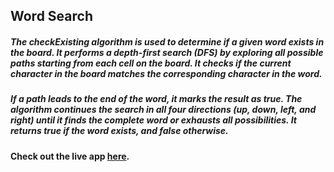 ## Word Search

##### The checkExisting algorithm is used to determine if a given word exists in the board. It performs a depth-first search (DFS) by exploring all possible paths starting from each cell on the board. It checks if the current character in the board matches the corresponding character in the word.

##### If a path leads to the end of the word, it marks the result as true. The algorithm continues the search in all four directions (up, down, left, and right) until it finds the complete word or exhausts all possibilities. It returns true if the word exists, and false otherwise.
#### Check out the live app [here](https://priyanka23-brs.github.io/Call-Center/).
